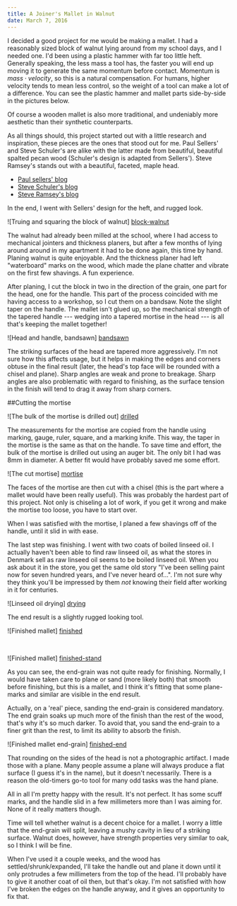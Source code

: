 ```yaml
---
title: A Joiner's Mallet in Walnut
date: March 7, 2016
---
```


I decided a good project for me would be making a mallet. I had a reasonably
sized block of walnut lying around from my school days, and I needed one. I'd
been using a plastic hammer with far too little heft. Generally speaking, the
less mass a tool has, the faster you will end up moving it to generate the same
momentum before contact. Momentum is $mass \cdot velocity$, so this is a natural
compensation. For humans, higher velocity tends to mean less control, so the
weight of a tool can make a lot of a difference.
You can see the plastic hammer and mallet parts side-by-side in the pictures
below.

Of course a wooden mallet is also more traditional, and undeniably more
aesthetic than their synthetic counterparts.

As all things should, this project started out with a little research and
inspiration, these pieces are the ones that stood out for me.
Paul Sellers' and Steve Schuler's are alike with the latter made from beautiful,
beautiful spalted pecan wood (Schuler's design is adapted from Sellers').
Steve Ramsey's stands out with a beautiful, faceted, maple head.

- [Paul sellers'
  blog](https://paulsellers.com/2015/01/the-mallet-making-video-is-on-youtube/)
- [Steve Schuler's blog](https://literaryworkshop.wordpress.com/2014/10/15/making-a-joiners-mallet/)
- [Steve Ramsey's
blog](http://woodworking.formeremortals.net/2012/06/make-a-wood-mallet/)

In the end, I went with Sellers' design for the heft, and rugged look.

![Truing and squaring the block of walnut] [block-walnut]

The walnut had already been milled at the school, where I had access to
mechanical jointers and thickness planers, but after a few months of lying
around around in my apartment it had to be done again, this time by hand.
Planing walnut is quite enjoyable. And the thickness planer had left
"waterboard" marks on the wood, which made the plane chatter and vibrate on the
first few shavings. A fun experience.

After planing, I cut the block in two in the direction of the grain, one part
for the head, one for the handle. This part of the process coincided with me
having access to a workshop, so I cut them on a bandsaw. Note the slight taper
on the handle. The mallet isn't glued up, so the mechanical strength of the
tapered handle --- wedging into a tapered mortise in the head --- is all that's
keeping the mallet together!

![Head and handle, bandsawn] [bandsawn]

The striking surfaces of the head are tapered more aggressively. I'm not sure how
this affects usage, but it helps in making the edges and
corners obtuse in the final result (later, the head's top face will be rounded
with a chisel and plane).
Sharp angles are weak and prone to breakage. Sharp angles  are also problematic
with regard to finishing, as the surface tension in the finish will tend to drag
it away from sharp corners.

##Cutting the mortise

![The bulk of the mortise is drilled out] [drilled]

The measurements for the mortise are copied from the handle using marking,
gauge, ruler, square, and a marking knife. This way, the taper in the mortise is
the same as that on the handle. To save time and effort, the bulk of the mortise
is drilled out using an auger bit. The only bit I had was 8mm in diameter. A
better fit would have probably saved me some effort.

![The cut mortise] [mortise]

The faces of the mortise are then cut with a chisel (this is the part where a
mallet would have been really useful). This was probably the hardest part of this
project. Not only is chiseling a lot of work, if you get it wrong and make the
mortise too loose, you have to start over.

When I was satisfied with the mortise, I planed a few shavings off of the
handle, until it slid in with ease.

The last step was finishing. I went with two coats of boiled linseed oil. I
actually haven't been able to find raw linseed oil, as what the stores in
Denmark sell as raw linseed oil seems to be boiled linseed oil. When you ask
about it in the store, you get the same old story "I've been selling paint now
for seven hundred years, and I've never heard of...". I'm not sure why they
think you'll be impressed by them _not_ knowing their field after working in it
for centuries.

![Linseed oil drying] [drying]

The end result is a slightly rugged looking tool.

![Finished mallet] [finished]

<br>

![Finished mallet] [finished-stand]

As you can see, the end-grain was not quite ready for finishing.
Normally, I would have taken care to plane or sand (more likely both) that
smooth before finishing, but this is a mallet, and I think it's fitting that
some plane-marks and similar are visible in the end result.

Actually, on a 'real' piece, sanding the end-grain is considered mandatory. The
end grain soaks up much more of the finish than the rest of the wood, that's why
it's so much darker. To avoid that, you sand the end-grain to a finer grit than
the rest, to limit its ability to absorb the finish.

![Finished mallet end-grain] [finished-end]

That rounding on the sides of the head is not a photographic artifact. I
made those with a plane. Many people assume a plane will always produce a flat
surface (I guess it's in the name), but it doesn't necessarily. There is a reason
the old-timers go-to tool for many odd tasks was the hand plane.

All in all I'm pretty happy with the result.
It's not perfect. It has some scuff marks, and the handle slid in a few
millimeters more than I was aiming for. None of it really matters though.

Time will tell whether walnut is a decent choice for a mallet. I worry a little
that the end-grain will split, leaving a mushy cavity in lieu of a striking
surface. Walnut does, however, have strength properties very similar to oak, so
I think I will be fine.

When I've used it a couple weeks, and the wood has settled/shrunk/expanded, I'll
take the handle out and plane it down until it only protrudes a few millimeters
from the top of the head. I'll probably have to give it another coat of oil
then, but that's okay. I'm not satisfied with how I've broken the edges on the
handle anyway, and it gives an opportunity to fix that.


[block-walnut]: mallet-assets/initial_planing_opt.jpg
[bandsawn]: mallet-assets/bandsawn.jpg
[drilled]: mallet-assets/drilled.jpg
[mortise]: mallet-assets/mortise.jpg
[drying]: mallet-assets/drying.jpg
[finished]: mallet-assets/finished_lying.jpg
[finished-stand]: mallet-assets/finished_standing.jpg
[finished-end]: mallet-assets/finished_end.jpg
